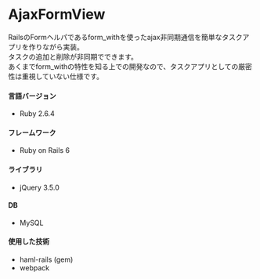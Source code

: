 # AjaxFormView

RailsのFormヘルパであるform_withを使ったajax非同期通信を簡単なタスクアプリを作りながら実装。  
タスクの追加と削除が非同期でできます。  
あくまでform_withの特性を知る上での開発なので、タスクアプリとしての厳密性は重視していない仕様です。

#### 言語バージョン
* Ruby 2.6.4

#### フレームワーク
* Ruby on Rails 6

#### ライブラリ
* jQuery 3.5.0

#### DB
* MySQL

#### 使用した技術
* haml-rails (gem)
* webpack
